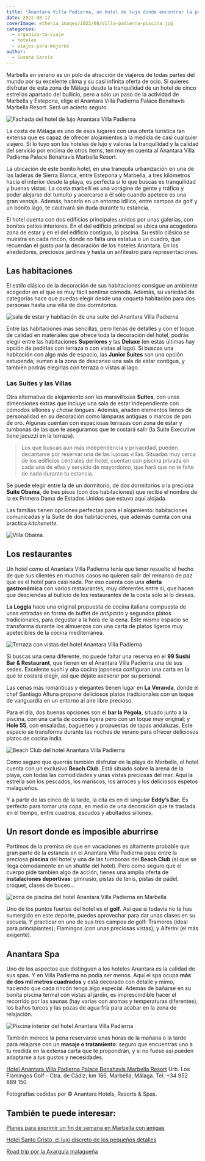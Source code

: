 ```yaml
---
title: "Anantara Villa Padierna, un hotel de lujo donde encontrar la paz en la costa malagueña"
date: 2022-08-17
coverImage: etheria_images/2022/08/Villa-padierna-piscina.jpg
categories: 
  - organiza-tu-viaje
  - hoteles
  - viajes-para-mujeres
author: 
  - Susana Garcia
---
```


Marbella en verano es un polo de atracción de viajeros de todas partes del mundo por su excelente clima y su casi infinita oferta de ocio. Si quieres disfrutar de esta zona de Málaga desde la tranquilidad de un hotel de cinco estrellas apartado del bullicio, pero a sólo un paso de la actividad de Marbella y Estepona, elige el Anantara Villa Padierna Palace Benahavís Marbella Resort. Será un acierto seguro.

![Fachada del hotel de lujo Anantara Villa Padierna](etheria_images/2022/08/Villa-padierna-fachada.jpg "Anantara Villa Padierna Palace Benahavís Marbella Resort.")

La costa de Málaga es uno de esos lugares con una oferta turística tan extensa que es 
capaz de ofrecer alojamientos a la medida de casi cualquier viajero. Si lo tuyo son los 
hoteles de lujo y valoras la tranquilidad y la calidad del servicio por encima de otros 
ítems, ten muy en cuenta al Anantara Villa Padierna Palace Benahavís Marbella Resort. 

La ubicación de este bonito hotel, en una tranquila urbanización en una de las laderas 
de Sierra Blanca, entre Estepona y Marbella, a tres kilómetros hacia el interior desde 
la playa, es perfecta si lo que buscas es tranquilidad y buenas vistas. La costa 
marbellí es una vorágine de gente y tráfico y poder alejarse del tumulto y acercarse a 
él sólo cuando apetece es una gran ventaja. Además, hacerlo en un entorno idílico, entre 
campos de golf y un bonito lago, te cautivará sin duda durante tu estancia. 

El hotel cuenta con dos edificios principales unidos por unas galerías, con bonitos 
patios interiores. En el del edificio principal se ubica una acogedora zona de estar y 
en el del edificio contiguo, la piscina. Su estilo clásico se muestra en cada rincón, 
donde no falta una estatua o un cuadro, que recuerdan el gusto por la decoración de los 
hoteles Anantara. En los alrededores, preciosos jardines y hasta un anfiteatro para 
representaciones. 

## Las habitaciones

El estilo clásico de la decoración de sus habitaciones consigue un ambiente acogedor en 
el que es muy fácil sentirse cómoda. Además, su variedad de categorías hace que puedas 
elegir desde una coqueta habitación para dos personas hasta una villa de dos 
dormitorios. 

![sala de estar y habitación de una suite del Anantara Villa Padierna](etheria_images/2022/08/villa-padierna-suite.jpg "Suite del Anantara Villa Padierna.")

Entre las habitaciones más sencillas, pero llenas de detalles y con el toque de calidad 
en materiales que ofrece toda la decoración del hotel, podrás elegir entre las 
habitaciones **Superiores** y las **Deluxe** (en estas últimas hay opción de pedirlas 
con terraza o con vistas al lago). Si buscas una habitación con algo más de espacio, las 
**Junior Suites** son una opción estupenda; suman a la zona de descanso una sala de 
estar contigua, y también podrás elegirlas con terraza o vistas al lago. 

### Las Suites y las Villas

Otra alternativa de alojamiento son las maravillosas **Suites**, con unas dimensiones 
extras que incluye una sala de estar independiente con cómodos sillones y _chaise 
longues_. Además, añaden elementos llenos de personalidad en su decoración como lámparas 
antiguas o marcos de pan de oro. Algunas cuentan con espaciosas terrazas con zona de 
estar y tumbonas de las que te aseguramos que te costará salir (la Suite Executive tiene 
jacuzzi en la terraza). 

> Los que buscan aún más independencia y privacidad, pueden decantarse por reservar una de 
> las lujosas villas. Situadas muy cerca de los edificios centrales del hotel, cuentan con 
> piscina privada en cada una de ellas y servicio de mayordomo, que hará que no te falte 
> de nada durante tu estancia. 

Se puede elegir entre la de un dormitorio, de dos dormitorios o la preciosa **Suite 
Obama**, de tres pisos (con dos habitaciones) que recibe el nombre de la ex Primera Dama 
de Estados Unidos que estuvo aquí alojada. 

Las familias tienen opciones perfectas para el alojamiento: habitaciones comunicadas y 
la Suite de dos habitaciones, que además cuenta con una práctica _kitchenette_. 

![Villa Obama.](etheria_images/2022/08/villa-padierna-villa-obama.jpg "Villa Obama.")

## Los restaurantes

Un hotel como el Anantara Villa Padierna tenía que tener resuelto el hecho de que sus 
clientes en muchos casos no quieren salir del remanso de paz que es el hotel para casi 
nada. Por eso cuenta con una **oferta gastronómica** con varios restaurantes, muy 
diferentes entre sí, que hacen que desciendas al bullicio de los restaurantes de la 
costa sólo si lo deseas. 

**La Loggia** hace una original propuesta de cocina italiana compuesta de unas entradas 
en forma de buffet de _antipasto_ y segundos platos tradicionales, para degustar a la 
hora de la cena. Este mismo espacio se transforma durante los almuerzos con una carta de 
platos ligeros muy apetecibles de la cocina mediterránea. 

![Terraza con vistas del hotel Anantara Villa Padierna](etheria_images/2022/08/villa-padierna-terraza.jpg "Terraza de La Loggia.")

Si buscas una cena diferente, no puede faltar una reserva en el **99 Sushi Bar & 
Restaurant**, que tienen en el Anantara Villa Padierna una de sus sedes. Excelente sushi 
y alta cocina japonesa configuran una carta en la que te costará elegir, así que déjate 
asesorar por su personal. 

Las cenas más románticas y elegantes tienen lugar en **La Veranda**, donde el chef 
Santiago Altuna propone deliciosos platos tradicionales con un toque de vanguardia en un 
entorno al aire libre precioso. 

Para el día, dos buenas opciones son el **bar la Pégola**, situado junto a la piscina, 
con una carta de cocina ligera pero con un toque muy original; y **Hole 55**, con 
ensaladas, baguettes y propuestas de tapas andaluzas. Este espacio se transforma durante 
las noches de verano para ofrecer deliciosos platos de cocina india. 

![Beach Club del hotel Anantara Villa Padierna](etheria_images/2022/08/Villa-Padierna-beach-club.jpg "Beach Club.")

Como seguro que querrás también disfrutar de la playa de Marbella, el hotel cuenta con 
un exclusivo **Beach Club**. Está situado sobre la arena de la playa, con todas las 
comodidades y unas vistas preciosas del mar. Aquí la estrella son los pescados, los 
mariscos, los arroces y los deliciosos espetos malagueños. 

Y a partir de las cinco de la tarde, la cita es en el singular **Eddy’s Bar**. Es 
perfecto para tomar una copa, en medio de una decoración que te traslada en el tiempo, 
entre cuadros, escudos y abultados sillones. 

## Un resort donde es imposible aburrirse

Partimos de la premisa de que en vacaciones es altamente probable que gran parte de la 
estancia en el Anantara Villa Padierna pase entre la preciosa **piscina** del hotel y 
una de las tumbonas del **Beach Club** (al que se llega cómodamente en un _shuttle_ del 
hotel). Pero como seguro que el cuerpo pide también algo de acción, tienes una amplia 
oferta de **instalaciones deportivas**: gimnasio, pistas de tenis, pistas de pádel, 
croquet, clases de buceo… 

![zona de piscina del hotel Anantara Villa Padierna en Marbella](etheria_images/2022/08/Villa-padierna-piscina.jpg "Piscina del hotel de lujo Anantara Villa Padierna.")

Uno de los puntos fuertes del hotel es el **golf**. Así que si todavía no te has 
sumergido en este deporte, puedes aprovechar para dar unas clases en su escuela. Y 
practicar en uno de sus tres campos de golf: Tramores (ideal para principiantes); 
Flamingos (con unas preciosas vistas); y Alferini (el más exigente). 

## Anantara Spa

Uno de los aspectos que distinguen a los hoteles Anantara es la calidad de sus spas. Y 
en Villa Padierna no podía ser menos. Aquí el spa ocupa **más de dos mil metros 
cuadrados** y está decorado con detalle y mimo, haciendo que cada rincón tenga algo 
especial. Además de bañarse en su bonita piscina termal con vistas al jardín, es 
imprescindible hacer el recorrido por las saunas (hay varias con aromas y temperaturas 
diferentes), los baños turcos y las pozas de agua fría para acabar en la zona de 
relajación. 

![Piscina interior del hotel Anantara Villa Padierna](etheria_images/2022/08/Villa-padierna-spa.jpg "Piscina de la zona de Spa con vistas a los jardines.")

También merece la pena reservarse unas horas de la mañana o la tarde para relajarse con 
un **masaje o tratamiento**: seguro que encuentras uno a tu medida en la extensa carta 
que te propondrán, y si no fuese así pueden adaptarse a tus gustos y necesidades. 

[Hotel Anantara Villa Padierna Palace Benahavís Marbella 
Resort](https://www.anantara.com/es/villa-padierna-marbella) Urb. Los Flamingos Golf - 
Ctra. de Cádiz, km 166, Marbella, Málaga. Tel. +34 952 889 150. 

Fotografías cedidas por © Anantara Hotels, Resorts & Spas. 

## También te puede interesar:

[Planes para exprimir un fin de semana en Marbella con 
amigas](https://etheriamagazine.com/2019/06/11/guia-practica-para-exprimir-marbella-con-amigas-en-un-fin-de-semana/) 

[Hotel Santo Cristo, el lujo discreto de los pequeños 
detalles](https://etheriamagazine.com/2022/01/10/hotel-santo-cristo-lujo-en-marbella/) 

[Road trip por la Axarquía 
malagueña](https://etheriamagazine.com/2020/06/19/road-trip-viajar-sola-amigas-mejor-ruta-axarquia-malaga/)
